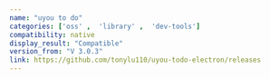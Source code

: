 ```yaml
---
name: "uyou to do"
categories: ['oss' ,  'library' ,  'dev-tools']
compatibility: native
display_result: "Compatible"
version_from: "V 3.0.3"
link: https://github.com/tonylu110/uyou-todo-electron/releases
---
```

